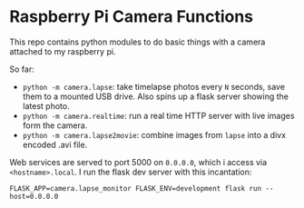 # Raspberry Pi Camera Functions

This repo contains python modules to do basic things with a camera attached to my 
raspberry pi.

So far:

- `python -m camera.lapse`: take timelapse photos every `N` seconds, save them to a 
  mounted USB drive. Also spins up a flask server showing the latest photo.
- `python -m camera.realtime`: run a real time HTTP server with live images form the camera.
- `python -m camera.lapse2movie`: combine images from `lapse` into a divx encoded .avi file.

Web services are served to port 5000 on `0.0.0.0`, which i access via `<hostname>.local`. I run the flask dev server with this incantation:

```
FLASK_APP=camera.lapse_monitor FLASK_ENV=development flask run --host=0.0.0.0
```